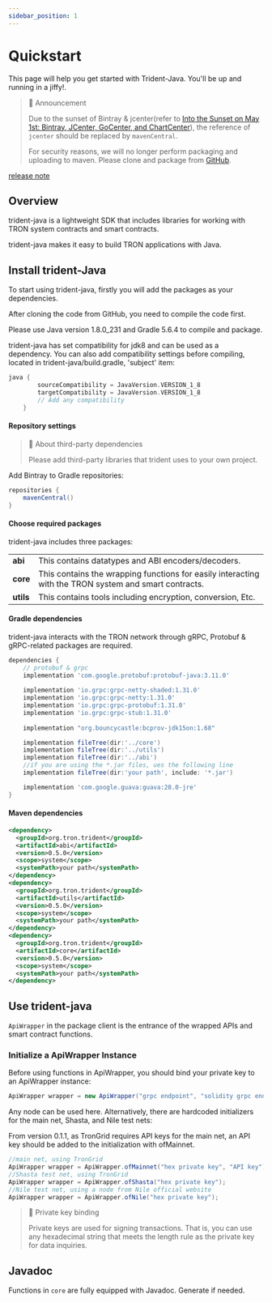 ```yaml
---
sidebar_position: 1
---
```


# Quickstart

This page will help you get started with Trident-Java. You'll be up and running in a jiffy!.

> 🚧 Announcement
> 
> Due to the sunset of Bintray & jcenter(refer to [Into the Sunset on May 1st: Bintray, JCenter, GoCenter, and ChartCenter](https://jfrog.com/blog/into-the-sunset-bintray-jcenter-gocenter-and-chartcenter/)), the reference of `jcenter` should be replaced by `mavenCentral`. 
> 
> For security reasons, we will no longer perform packaging and uploading to maven. Please clone and package from [GitHub](https://github.com/tronprotocol/trident.git).

[release note](https://github.com/tronprotocol/trident/releases/tag/0.5.0)

## <b>Overview</b>

trident-java is a lightweight SDK that includes libraries for working with TRON system contracts and smart contracts.

trident-java makes it easy to build TRON applications with Java.

## Install trident-Java

To start using trident-java, firstly you will add the packages as your dependencies.

After cloning the code from GitHub, you need to compile the code first.

Please use Java version 1.8.0_231 and Gradle 5.6.4 to compile and package.

trident-java has set compatibility for jdk8 and can be used as a dependency. You can also add compatibility settings before compiling, located in trident-java/build.gradle, 'subject' item:

```groovy
java {
        sourceCompatibility = JavaVersion.VERSION_1_8
        targetCompatibility = JavaVersion.VERSION_1_8
        // Add any compatibility 
    }
```

#### <b>Repository settings</b>

> 📘 About third-party dependencies
> 
> Please add third-party libraries that trident uses to your own project.

Add Bintray to Gradle repositories:

```groovy
repositories {
    mavenCentral()
}
```

#### <b>Choose required packages</b>

trident-java includes three packages: 

|              |                                                                                                       |
| :----------- | :---------------------------------------------------------------------------------------------------- |
| <b>abi</b>   | This contains datatypes and ABI encoders/decoders.                                                    |
| <b>core</b>  | This contains the wrapping functions for easily interacting with the TRON system and smart contracts. |
| <b>utils</b> | This contains tools including encryption, conversion, Etc.                                            |

#### <b>Gradle dependencies</b>

trident-java interacts with the TRON network through gRPC, Protobuf & gRPC-related packages are required.

```groovy
dependencies {
    // protobuf & grpc
    implementation 'com.google.protobuf:protobuf-java:3.11.0'
  
    implementation 'io.grpc:grpc-netty-shaded:1.31.0'
    implementation 'io.grpc:grpc-netty:1.31.0'
    implementation 'io.grpc:grpc-protobuf:1.31.0'
    implementation 'io.grpc:grpc-stub:1.31.0'
  
    implementation "org.bouncycastle:bcprov-jdk15on:1.68"

    implementation fileTree(dir:'../core')
    implementation fileTree(dir:'../utils')
    implementation fileTree(dir:'../abi')
    //if you are using the *.jar files, ues the following line
    implementation fileTree(dir:'your path', include: '*.jar')

    implementation 'com.google.guava:guava:28.0-jre'
}
```

#### <b>Maven dependencies</b>

```xml
<dependency>
  <groupId>org.tron.trident</groupId>
  <artifactId>abi</artifactId>
  <version>0.5.0</version>
  <scope>system</scope>
  <systemPath>your path</systemPath>
</dependency>
<dependency>
  <groupId>org.tron.trident</groupId>
  <artifactId>utils</artifactId>
  <version>0.5.0</version>
  <scope>system</scope>
  <systemPath>your path</systemPath>
</dependency>
<dependency>
  <groupId>org.tron.trident</groupId>
  <artifactId>core</artifactId>
  <version>0.5.0</version>
  <scope>system</scope>
  <systemPath>your path</systemPath>
</dependency>
```

## Use trident-java

`ApiWrapper` in the package client is the entrance of the wrapped APIs and smart contract functions.

### <b>Initialize a ApiWrapper Instance</b>

Before using functions in ApiWrapper, you should bind your private key to an ApiWrapper instance:

```java
ApiWrapper wrapper = new ApiWrapper("grpc endpoint", "solidity grpc endpoint", "hex private key");
```

Any node can be used here. Alternatively, there are hardcoded initializers for the main net, Shasta, and Nile test nets:

From version 0.1.1, as TronGrid requires API keys for the main net, an API key should be added to the initialization with ofMainnet.

```java
//main net, using TronGrid
ApiWrapper wrapper = ApiWrapper.ofMainnet("hex private key", "API key");
//Shasta test net, using TronGrid
ApiWrapper wrapper = ApiWrapper.ofShasta("hex private key");
//Nile test net, using a node from Nile official website
ApiWrapper wrapper = ApiWrapper.ofNile("hex private key");
```

> 📘 Private key binding
> 
> Private keys are used for signing transactions. That is, you can use any hexadecimal string that meets the length rule as the private key for data inquiries.

## Javadoc

Functions in `core` are fully equipped with Javadoc. Generate if needed.